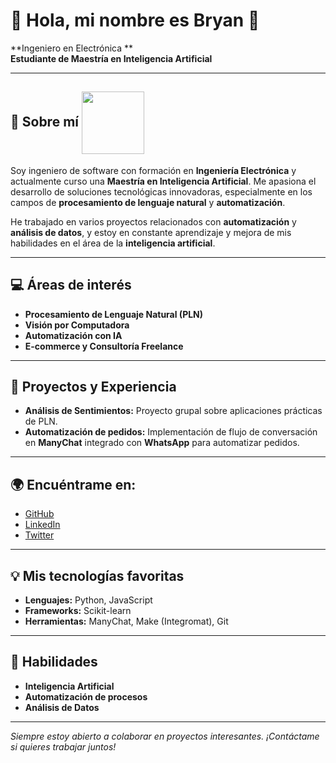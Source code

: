 # 👋 Hola, mi nombre es Bryan 👋

**Ingeniero en Electrónica **  
**Estudiante de Maestría en Inteligencia Artificial**


---

## 🚀 Sobre mí     <img src="https://media1.giphy.com/media/v1.Y2lkPTc5MGI3NjExMnhheGgxczdxbTFxOXM5Z203ZW11a2FmbTMzZDZqYmF1M2psYXZlZiZlcD12MV9pbnRlcm5hbF9naWZfYnlfaWQmY3Q9Zw/KH26c44GWcwlty8DnW/giphy.gif" width="100" align="center"> 

Soy ingeniero de software con formación en **Ingeniería Electrónica** y actualmente curso una **Maestría en Inteligencia Artificial**. Me apasiona el desarrollo de soluciones tecnológicas innovadoras, especialmente en los campos de **procesamiento de lenguaje natural** y **automatización**.

He trabajado en varios proyectos relacionados con **automatización** y **análisis de datos**, y estoy en constante aprendizaje y mejora de mis habilidades en el área de la **inteligencia artificial**.

---

## 💻 Áreas de interés

- **Procesamiento de Lenguaje Natural (PLN)**
- **Visión por Computadora**
- **Automatización con IA**
- **E-commerce y Consultoría Freelance**


---

## 🌱 Proyectos y Experiencia

- **Análisis de Sentimientos:** Proyecto grupal sobre aplicaciones prácticas de PLN.
- **Automatización de pedidos:** Implementación de flujo de conversación en **ManyChat** integrado con **WhatsApp** para automatizar pedidos.


---

## 🌍 Encuéntrame en:

- [GitHub](https://github.com/tuusuario)
- [LinkedIn](https://linkedin.com/in/tuusuario)
- [Twitter](https://twitter.com/tuusuario)

---

## 💡 Mis tecnologías favoritas

- **Lenguajes:** Python, JavaScript
- **Frameworks:** Scikit-learn
- **Herramientas:** ManyChat, Make (Integromat), Git

---

## 🎯 Habilidades

- **Inteligencia Artificial**
- **Automatización de procesos**
- **Análisis de Datos**

---

_Siempre estoy abierto a colaborar en proyectos interesantes. ¡Contáctame si quieres trabajar juntos!_



